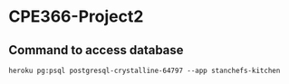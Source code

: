 # CPE366-Project2

## Command to access database

```heroku pg:psql postgresql-crystalline-64797 --app stanchefs-kitchen```
